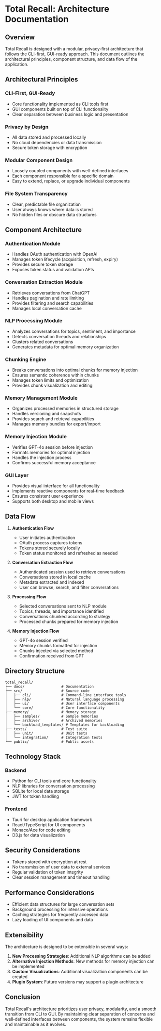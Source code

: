 # Total Recall: Architecture Documentation

## Overview

Total Recall is designed with a modular, privacy-first architecture that follows the CLI-first, GUI-ready approach. This document outlines the architectural principles, component structure, and data flow of the application.

## Architectural Principles

### CLI-First, GUI-Ready
- Core functionality implemented as CLI tools first
- GUI components built on top of CLI functionality
- Clear separation between business logic and presentation

### Privacy by Design
- All data stored and processed locally
- No cloud dependencies or data transmission
- Secure token storage with encryption

### Modular Component Design
- Loosely coupled components with well-defined interfaces
- Each component responsible for a specific domain
- Easy to extend, replace, or upgrade individual components

### File System Transparency
- Clear, predictable file organization
- User always knows where data is stored
- No hidden files or obscure data structures

## Component Architecture

### Authentication Module
- Handles OAuth authentication with OpenAI
- Manages token lifecycle (acquisition, refresh, expiry)
- Provides secure token storage
- Exposes token status and validation APIs

### Conversation Extraction Module
- Retrieves conversations from ChatGPT
- Handles pagination and rate limiting
- Provides filtering and search capabilities
- Manages local conversation cache

### NLP Processing Module
- Analyzes conversations for topics, sentiment, and importance
- Detects conversation threads and relationships
- Clusters related conversations
- Generates metadata for optimal memory organization

### Chunking Engine
- Breaks conversations into optimal chunks for memory injection
- Ensures semantic coherence within chunks
- Manages token limits and optimization
- Provides chunk visualization and editing

### Memory Management Module
- Organizes processed memories in structured storage
- Handles versioning and snapshots
- Provides search and retrieval capabilities
- Manages memory bundles for export/import

### Memory Injection Module
- Verifies GPT-4o session before injection
- Formats memories for optimal injection
- Handles the injection process
- Confirms successful memory acceptance

### GUI Layer
- Provides visual interface for all functionality
- Implements reactive components for real-time feedback
- Ensures consistent user experience
- Supports both desktop and mobile views

## Data Flow

1. **Authentication Flow**
   - User initiates authentication
   - OAuth process captures tokens
   - Tokens stored securely locally
   - Token status monitored and refreshed as needed

2. **Conversation Extraction Flow**
   - Authenticated session used to retrieve conversations
   - Conversations stored in local cache
   - Metadata extracted and indexed
   - User can browse, search, and filter conversations

3. **Processing Flow**
   - Selected conversations sent to NLP module
   - Topics, threads, and importance identified
   - Conversations chunked according to strategy
   - Processed chunks prepared for memory injection

4. **Memory Injection Flow**
   - GPT-4o session verified
   - Memory chunks formatted for injection
   - Chunks injected via selected method
   - Confirmation received from GPT

## Directory Structure

```
total_recall/
├── docs/                 # Documentation
├── src/                  # Source code
│   ├── cli/              # Command-line interface tools
│   ├── nlp/              # Natural language processing
│   ├── ui/               # User interface components
│   └── core/             # Core functionality
├── memory/               # Memory storage
│   ├── samples/          # Sample memories
│   ├── archive/          # Archived memories
│   └── backload_templates/ # Templates for backloading
├── tests/                # Test suite
│   ├── unit/             # Unit tests
│   └── integration/      # Integration tests
└── public/               # Public assets
```

## Technology Stack

### Backend
- Python for CLI tools and core functionality
- NLP libraries for conversation processing
- SQLite for local data storage
- JWT for token handling

### Frontend
- Tauri for desktop application framework
- React/TypeScript for UI components
- Monaco/Ace for code editing
- D3.js for data visualization

## Security Considerations

- Tokens stored with encryption at rest
- No transmission of user data to external services
- Regular validation of token integrity
- Clear session management and timeout handling

## Performance Considerations

- Efficient data structures for large conversation sets
- Background processing for intensive operations
- Caching strategies for frequently accessed data
- Lazy loading of UI components and data

## Extensibility

The architecture is designed to be extensible in several ways:

1. **New Processing Strategies**: Additional NLP algorithms can be added
2. **Alternative Injection Methods**: New methods for memory injection can be implemented
3. **Custom Visualizations**: Additional visualization components can be created
4. **Plugin System**: Future versions may support a plugin architecture

## Conclusion

Total Recall's architecture prioritizes user privacy, modularity, and a smooth transition from CLI to GUI. By maintaining clear separation of concerns and well-defined interfaces between components, the system remains flexible and maintainable as it evolves.
